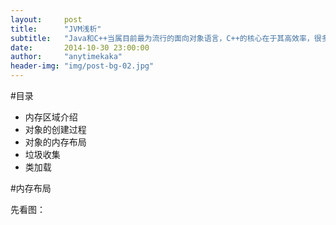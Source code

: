 ```yaml
---
layout:     post
title:      "JVM浅析"
subtitle:   "Java和C++当属目前最为流行的面向对象语言，C++的核心在于其高效率，很多工作都由程序员自己定义编写，Java的核心在于其将很多工作交给了JVM管理，这篇文章主要内容就是介绍JVM内部的机制。"
date:       2014-10-30 23:00:00
author:     "anytimekaka"
header-img: "img/post-bg-02.jpg"
---
```


#目录

* 内存区域介绍
* 对象的创建过程
* 对象的内存布局
* 垃圾收集
* 类加载

#内存布局

先看图：

